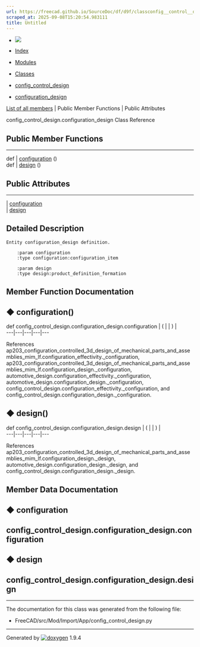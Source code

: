 ```yaml
---
url: https://freecad.github.io/SourceDoc/df/d9f/classconfig__control__design_1_1configuration__design.html
scraped_at: 2025-09-08T15:20:54.983111
title: Untitled
---
```


  * [ ![](https://www.freecad.org/svg/logo-freecad.svg) ](https://freecadweb.org "FreeCAD")
  * [Index](../../index.html "Index")
  * [Modules](../../modules.html "Modules list")
  * [Classes](../../annotated.html "Annotated list")

  * [config_control_design](../../d4/d07/namespaceconfig__control__design.html)
  * [configuration_design](../../df/d9f/classconfig__control__design_1_1configuration__design.html)

[List of all members](../../d0/d07/classconfig__control__design_1_1configuration__design-members.html) | Public Member Functions | Public Attributes

config_control_design.configuration_design Class Reference

##  Public Member Functions  
  
---  
def | [configuration](../../df/d9f/classconfig__control__design_1_1configuration__design.html#a370384808abb88b02f3ab7d4ee6ab6f5) ()  
def | [design](../../df/d9f/classconfig__control__design_1_1configuration__design.html#a0872892e0ce130a67dc1d2ae24fafc66) ()  
  
##  Public Attributes  
  
---  
|
[configuration](../../df/d9f/classconfig__control__design_1_1configuration__design.html#ad6a9057654a1a5208c8806d6ddb3d69d)  
|
[design](../../df/d9f/classconfig__control__design_1_1configuration__design.html#a60171c9b40b28dc9a88d4290fb74dedc)  
  
## Detailed Description

    
    
    Entity configuration_design definition.
    
        :param configuration
        :type configuration:configuration_item
    
        :param design
        :type design:product_definition_formation

## Member Function Documentation

## ◆ configuration()

def config_control_design.configuration_design.configuration  | ( | | ) |   
---|---|---|---|---  
  
References
ap203_configuration_controlled_3d_design_of_mechanical_parts_and_assemblies_mim_lf.configuration_effectivity._configuration,
ap203_configuration_controlled_3d_design_of_mechanical_parts_and_assemblies_mim_lf.configuration_design._configuration,
automotive_design.configuration_effectivity._configuration,
automotive_design.configuration_design._configuration,
config_control_design.configuration_effectivity._configuration, and
config_control_design.configuration_design._configuration.

## ◆ design()

def config_control_design.configuration_design.design  | ( | | ) |   
---|---|---|---|---  
  
References
ap203_configuration_controlled_3d_design_of_mechanical_parts_and_assemblies_mim_lf.configuration_design._design,
automotive_design.configuration_design._design, and
config_control_design.configuration_design._design.

## Member Data Documentation

## ◆ configuration

config_control_design.configuration_design.configuration  
---  
  
## ◆ design

config_control_design.configuration_design.design  
---  
  
* * *

The documentation for this class was generated from the following file:

  * FreeCAD/src/Mod/Import/App/config_control_design.py

* * *

Generated by
[![doxygen](../../doxygen.svg)](https://www.doxygen.org/index.html) 1.9.4

